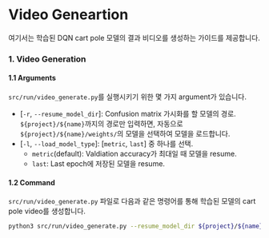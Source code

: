 # Video Geneartion
여기서는 학습된 DQN cart pole 모델의 결과 비디오를 생성하는 가이드를 제공합니다.

### 1. Video Generation
#### 1.1 Arguments
`src/run/video_generate.py`를 실행시키기 위한 몇 가지 argument가 있습니다.
* [`-r`, `--resume_model_dir`]: Confusion matrix 가시화를 할 모델의 경로. `${project}/${name}`까지의 경로만 입력하면, 자동으로 `${project}/${name}/weights/`의 모델을 선택하여 모델을 로드합니다.
* [`-l`, `--load_model_type`]: [`metric`, `last`] 중 하나를 선택.
    * `metric`(default): Valdiation accuracy가 최대일 때 모델을 resume.
    * `last`: Last epoch에 저장된 모델을 resume.


#### 1.2 Command
`src/run/video_generate.py` 파일로 다음과 같은 명령어를 통해 학습된 모델의 cart pole video를 생성합니다.
```bash
python3 src/run/video_generate.py --resume_model_dir ${project}/${name}
```